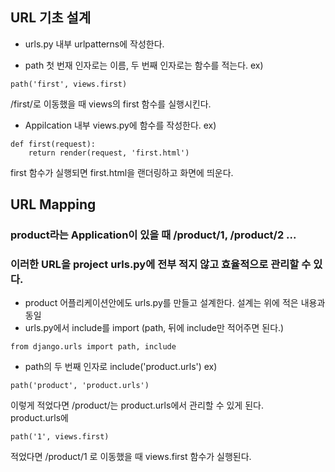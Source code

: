 ## URL 기초 설계
* urls.py 내부 urlpatterns에 작성한다.

* path 첫 번재 인자로는 이름, 두 번째 인자로는 함수를 적는다.
ex)
```
path('first', views.first)
```
/first/로 이동했을 때 views의 first 함수를 실행시킨다.

* Appilcation 내부 views.py에 함수를 작성한다.
ex)
```
def first(request):
    return render(request, 'first.html')
```
first 함수가 실행되면 first.html을 랜더링하고 화면에 띄운다.

## URL Mapping
### product라는 Application이 있을 때 /product/1, /product/2 ... 
### 이러한 URL을 project urls.py에 전부 적지 않고 효율적으로 관리할 수 있다.
* product 어플리케이션안에도 urls.py를 만들고 설계한다. 설계는 위에 적은 내용과 동일
* urls.py에서 include를 import (path, 뒤에 include만 적어주면 된다.)
```
from django.urls import path, include
```
* path의 두 번째 인자로 include('product.urls')
ex)
```
path('product', 'product.urls')
```
이렇게 적었다면 /product/는 product.urls에서 관리할 수 있게 된다.<br>
product.urls에
```
path('1', views.first)
```
 적었다면 /product/1 로 이동했을 때 views.first 함수가 실행된다.
